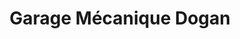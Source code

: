 ---
title: "Garage Mécanique Dogan"
url: /montelimar/garage-mecanique-dogan/
shop: réparation de voitures
---